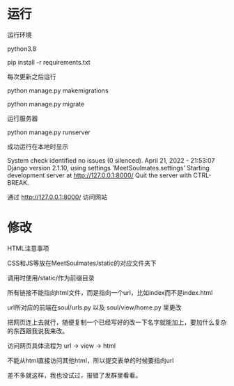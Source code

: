# 运行

运行环境


python3.8

pip install -r requirements.txt

每次更新之后运行


python manage.py makemigrations

python manage.py migrate

运行服务器


python manage.py runserver

成功运行在本地时显示


System check identified no issues (0 silenced).
April 21, 2022 - 21:53:07
Django version 2.1.10, using settings 'MeetSoulmates.settings'
Starting development server at http://127.0.0.1:8000/
Quit the server with CTRL-BREAK.

通过 http://127.0.0.1:8000/ 访问网站

# 修改

HTML注意事项


CSS和JS等放在MeetSoulmates/static的对应文件夹下

调用时使用/static/作为前缀目录

所有链接不能指向html文件，而是指向一个url，比如index而不是index.html

url所对应的前端在soul/urls.py 以及 soul/view/home.py 里更改

把网页连上去就行，随便复制一个已经写好的改一下名字就能加上，要加什么复杂的东西跟我说我来改。

访问网页具体流程为 url -> view -> html

不能从html直接访问其他html，所以提交表单的时候要指向url

差不多就这样，我也没试过，报错了发群里看看。

